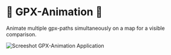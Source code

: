 # :bicyclist: GPX-Animation :bicyclist:

Animate multiple gpx-paths simultaneously on a map for a visible comparison.

![Screeshot GPX-Animation Application](./thumbnial.png)
